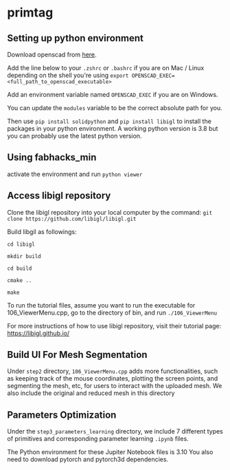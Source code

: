 # primtag

## Setting up python environment

Download openscad from [here](https://openscad.org/).

Add the line below to your `.zshrc` or `.bashrc` if you are on Mac / Linux depending on the shell you're using
`export OPENSCAD_EXEC=<full_path_to_openscad_executable>`

Add an environment variable named `OPENSCAD_EXEC` if you are on Windows.

You can update the `modules` variable to be the correct absolute path for you.

Then use `pip install solidpython` and `pip install libigl` to install the packages in your python environment. A working python version is 3.8 but you can probably use the latest python version.

## Using fabhacks_min

activate the environment and run `python viewer`

## Access libigl repository
Clone the libigl repository into your local computer by the command: `git clone https://github.com/libigl/libigl.git`

Build libgil as followings:

`cd libigl`

`mkdir build`

`cd build`

`cmake ..`

`make`

To run the tutorial files, assume you want to run the executable for 106_ViewerMenu.cpp, go to the directory of bin, and run `./106_ViewerMenu`

For more instructions of how to use libigl repository, visit their tutorial page: https://libigl.github.io/

## Build UI For Mesh Segmentation
Under `step2` directory, `106_ViewerMenu.cpp` adds more functionalities, such as keeping track of the mouse coordinates, plotting the screen points, and segmenting the mesh, etc, for users to interact with the uploaded mesh. 
We also include the original and reduced mesh in this directory

## Parameters Optimization
Under the `step3_parameters_learning` directory, we include 7 different types of primitives and corresponding parameter learning `.ipynb` files. 

The Python environment for these Jupiter Notebook files is 3.10
You also need to download pytorch and pytorch3d dependencies. 
